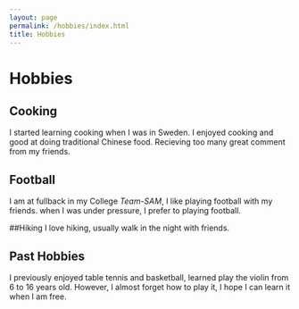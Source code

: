 ```yaml
---
layout: page
permalink: /hobbies/index.html
title: Hobbies
---
```


# Hobbies

## Cooking
I started learning cooking when I was in Sweden. I enjoyed cooking and good at doing traditional Chinese food. Recieving too many great comment from my friends. 

## Football
I am at fullback in my College *Team-SAM*, I like playing football with my friends. when I was under pressure, I prefer to playing football.

##Hiking
I love hiking, usually walk in the night with friends.

## Past Hobbies
I previously enjoyed table tennis and basketball, learned play the violin from 6 to 16 years old. However, I almost forget how to play it, I hope I can learn it when I am free.




